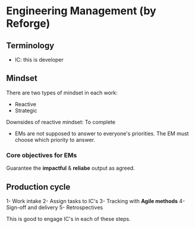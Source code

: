 # Engineering Management (by Reforge)

## Terminology

- IC: this is developer

## Mindset

There are two types of mindset in each work:
- Reactive
- Strategic

Downsides of reactive mindset: To complete

* EMs are not supposed to answer to everyone's priorities. The EM must choose which priority to answer. 



### Core objectives for EMs

Guarantee the **impactful** & **reliabe** output as agreed. 

## Production cycle

1- Work intake
2- Assign tasks to IC's
3- Tracking with **Agile methods**
4- Sign-off and delivery
5- Retrospectives

This is good to engage IC's in each of these steps. 

